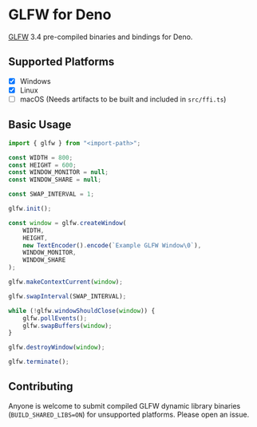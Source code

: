 # GLFW for Deno

[GLFW](https://github.com/glfw/glfw) 3.4 pre-compiled binaries and bindings for Deno.

## Supported Platforms

-   [x] Windows
-   [x] Linux
-   [ ] macOS (Needs artifacts to be built and included in `src/ffi.ts`)

## Basic Usage

```ts
import { glfw } from "<import-path>";

const WIDTH = 800;
const HEIGHT = 600;
const WINDOW_MONITOR = null;
const WINDOW_SHARE = null;

const SWAP_INTERVAL = 1;

glfw.init();

const window = glfw.createWindow(
    WIDTH,
    HEIGHT,
    new TextEncoder().encode(`Example GLFW Window\0`),
    WINDOW_MONITOR,
    WINDOW_SHARE
);

glfw.makeContextCurrent(window);

glfw.swapInterval(SWAP_INTERVAL);

while (!glfw.windowShouldClose(window)) {
    glfw.pollEvents();
    glfw.swapBuffers(window);
}

glfw.destroyWindow(window);

glfw.terminate();
```

## Contributing

Anyone is welcome to submit compiled GLFW dynamic library binaries (`BUILD_SHARED_LIBS=ON`) for unsupported platforms. Please open an issue.
